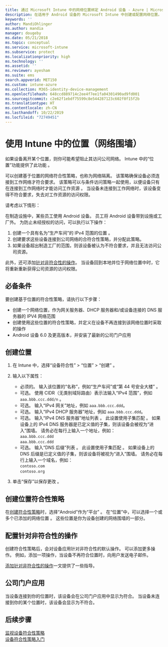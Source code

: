 ```yaml
---
title: 通过 Microsoft Intune 中的网络位置绑定 Android 设备 - Azure | Microsoft Docs
description: 在适用于 Android 设备的 Microsoft Intune 中创建或配置网络位置。 可以根据设备的网络位置将设备标记为不符合。 如果设备超出网络位置范围，则可以阻止其访问公司资源。
keywords: ''
author: MandiOhlinger
ms.author: mandia
manager: dougeby
ms.date: 05/21/2018
ms.topic: conceptual
ms.service: microsoft-intune
ms.subservice: protect
ms.localizationpriority: high
ms.technology: ''
ms.assetid: ''
ms.reviewer: ayesham
ms.suite: ems
search.appverid: MET150
ms.custom: intune-azure
ms.collection: M365-identity-device-management
ms.openlocfilehash: 648ccd889714c2ee4f7ee1fa04301490ad9fd001
ms.sourcegitcommit: c2e62f1ebdf75599c8e544287123c602f0f15f2b
ms.translationtype: HT
ms.contentlocale: zh-CN
ms.lasthandoff: 10/22/2019
ms.locfileid: "72749451"
---
```

# <a name="use-locations-network-fence-in-intune"></a>使用 Intune 中的位置（网络围墙）

如果设备离开某个位置，则你可能希望阻止其访问公司网络。 Intune 中的“位置”功能提供了此功能  。 

可以创建基于位置的网络符合性策略，也称为网络隔离。 该策略确保设备必须连接到工作网络才符合要求。 该策略可以与条件访问策略一起使用，以便设备只有在连接到工作网络时才能访问工作资源  。 当设备未连接到工作网络时，该设备变得不符合要求，失去对工作资源的访问权限。

请考虑以下情形：

在制造设施中，某些员工使用 Android 设备。 员工将 Android 设备带到设施或工厂外。 为防止未经授权的访问，可以执行以下操作：

1. 创建一个具有名为“生产车间”的 IPv4 范围的位置  。
2. 创建要求这些设备连接到公司网络的合符合性策略，并分配此策略。
3. 如果设备超出制造工厂的范围，则该设备被认为不符合要求，并且无法访问公司资源。

此外，还可添加[针对非符合性的操作](#configure-the-actions-for-noncompliance)。 当设备回到本地并位于网络位置中时，它将重新重新获得公司资源的访问权限。

## <a name="prerequisites"></a>必备条件

要创建基于位置的符合性策略，请执行以下步骤：

- 创建一个网络位置，作为网关服务器、DHCP 服务器和/或设备连接的 DNS 服务器的 IPV4 网络范围
- 创建使用这些位置的符合性策略，并定义在设备不再连接到该网络位置时采取的操作
- Android 设备 6.0 及更高版本，并安装了最新的公司门户应用

## <a name="create-a-location"></a>创建位置

1. 在 Intune 中，选择“设备符合性” > “位置” > “创建”    。

2. 输入以下属性：  

   - 必须的。 输入该位置的“名称”，例如“生产车间”或“第 44 号安全大楼”    。
   - 可选。 使用 CIDR（无类别域际路由）表示法输入“IPv4 范围”，例如 `aaa.bbb.ccc.ddd/n`  。
   - 可选。 输入“IPv4 网关”地址，例如  `aaa.bbb.ccc.ddd`。
   - 可选。 输入“IPv4 DHCP 服务器”地址，例如  `aaa.bbb.ccc.ddd`。
   - 可选。 输入“IPv4 DNS 服务器”地址列表  。 此设置使用子集匹配  。 如果设备上的 IPv4 DNS 服务器是已定义值的子集，则该设备会被视为“进入”围墙。 请务必在每行上输入一个地址，例如：  
     `aaa.bbb.ccc.ddd`  
     `aaa.bbb.ccc.ddd`
   - 可选。 输入“DNS 后缀”列表  。 此设置使用子集匹配  。 如果设备上的 DNS 后缀是已定义值的子集，则该设备将被视为“进入”围墙。 请务必在每行上输入一个域名，例如：  
     `contoso.com`  
     `contoso.org`

3. 单击“保存”以保存更改  。

## <a name="create-the-location-compliance-policy"></a>创建位置符合性策略

在[创建符合性策略](create-compliance-policy.md)时，选择“Android”作为“平台”   。 在“位置”中，可以选择一个或多个已添加的网络位置  。 这些位置是你为设备创建的网络围墙的一部分。 


## <a name="configure-the-actions-for-noncompliance"></a>配置针对非符合性的操作

创建符合性策略后，会对设备应用针对非符合性的默认操作。 可以添加更多操作。 例如，添加一项操作，当设备不再符合位置时，向用户发送电子邮件。

[添加针对非符合性的操作](actions-for-noncompliance.md)一文提供了一些指导。

## <a name="company-portal-app"></a>公司门户应用

当设备连接到你的位置时，该设备会在公司门户应用中显示为符合。 当设备未连接到你的某个位置时，该设备会显示为不符合。

## <a name="next-steps"></a>后续步骤
[监视设备符合性策略](compliance-policy-monitor.md)  
[设备符合性策略入门](device-compliance-get-started.md)
